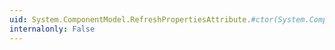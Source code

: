 ```yaml
---
uid: System.ComponentModel.RefreshPropertiesAttribute.#ctor(System.ComponentModel.RefreshProperties)
internalonly: False
---
```

